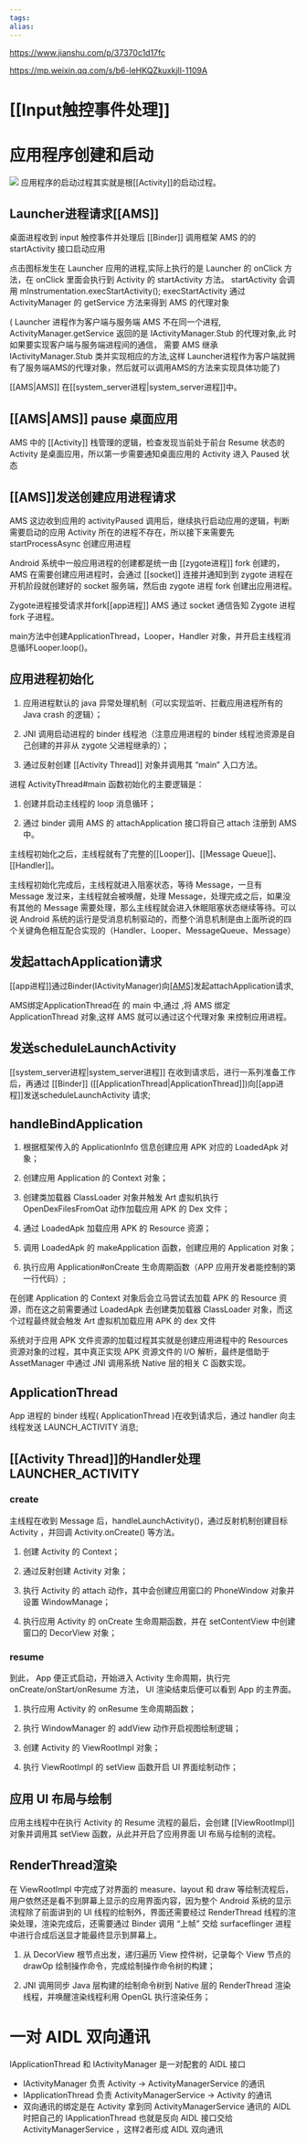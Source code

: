 ```yaml
---
tags: 
alias:
---
```

https://www.jianshu.com/p/37370c1d17fc

https://mp.weixin.qq.com/s/b6-leHKQZkuxkjll-1109A
# [[Input触控事件处理]]

# 应用程序创建和启动
![](https://gd-hbimg.huaban.com/6ed5ce04b6586ffa92d944d83b293535a67b87aee6fc-Cl4LRw)
应用程序的启动过程其实就是根[[Activity]]的启动过程。
## Launcher进程请求[[AMS]]
桌面进程收到 input 触控事件并处理后 [[Binder]] 调用框架 AMS 的的 startActivity 接口启动应用

点击图标发生在 Launcher 应用的进程,实际上执行的是 Launcher 的 onClick 方法，在 onClick 里面会执行到 Activity 的 startActivity 方法。 startActivity 会调用 mInstrumentation.execStartActivity(); execStartActivity 通过 ActivityManager 的 getService 方法来得到 AMS 的代理对象

( Launcher 进程作为客户端与服务端 AMS 不在同一个进程, ActivityManager.getService 返回的是 IActivityManager.Stub 的代理对象,此 时如果要实现客户端与服务端进程间的通信， 需要 AMS 继承 IActivityManager.Stub 类并实现相应的方法,这样 Launcher进程作为客户端就拥有了服务端AMS的代理对象，然后就可以调用AMS的方法来实现具体功能了)

[[AMS|AMS]] 在[[system_server进程|system_server进程]]中。
## [[AMS|AMS]] pause 桌面应用
AMS 中的 [[Activity]] 栈管理的逻辑，检查发现当前处于前台 Resume 状态的 Activity 是桌面应用，所以第一步需要通知桌面应用的 Activity 进入 Paused 状态


## [[AMS]]发送创建应用进程请求
AMS 这边收到应用的 activityPaused 调用后，继续执行启动应用的逻辑，判断需要启动的应用 Activity 所在的进程不存在，所以接下来需要先 startProcessAsync 创建应用进程

Android 系统中一般应用进程的创建都是统一由 [[zygote进程]] fork 创建的，AMS 在需要创建应用进程时，会通过 [[socket]] 连接并通知到到 zygote 进程在开机阶段就创建好的 socket 服务端，然后由 zygote 进程 fork 创建出应用进程。

Zygote进程接受请求并fork[[app进程]]
AMS 通过 socket 通信告知 Zygote 进程 fork 子进程。

main方法中创建ApplicationThread，Looper，Handler 对象，并开启主线程消息循环Looper.loop()。
## 应用进程初始化
1. 应用进程默认的 java 异常处理机制（可以实现监听、拦截应用进程所有的 Java crash 的逻辑）；
    
2. JNI 调用启动进程的 binder 线程池（注意应用进程的 binder 线程池资源是自己创建的并非从 zygote 父进程继承的）；
    
3. 通过反射创建 [[Activity Thread]] 对象并调用其 “main” 入口方法。

进程 ActivityThread#main 函数初始化的主要逻辑是：

1. 创建并启动主线程的 loop 消息循环；
    
2. 通过 binder 调用 AMS 的 attachApplication 接口将自己 attach 注册到 AMS 中。

主线程初始化之后，主线程就有了完整的[[Looper]]、[[Message Queue]]、[[Handler]]。

主线程初始化完成后，主线程就进入阻塞状态，等待 Message，一旦有 Message 发过来，主线程就会被唤醒，处理 Message，处理完成之后，如果没有其他的 Message 需要处理，那么主线程就会进入休眠阻塞状态继续等待。可以说 Android 系统的运行是受消息机制驱动的，而整个消息机制是由上面所说的四个关键角色相互配合实现的（Handler、Looper、MessageQueue、Message）


## 发起attachApplication请求
[[app进程]]通过Binder(IActivityManager)向[[AMS]]([[system_server进程]]中)发起attachApplication请求,

AMS绑定ApplicationThread在 的 main 中,通过 ,将 AMS 绑定 ApplicationThread 对象,这样 AMS 就可以通过这个代理对象 来控制应用进程。

## 发送scheduleLaunchActivity
[[system_server进程|system_server进程]] 在收到请求后，进行一系列准备工作后，再通过 [[Binder]] ([[ApplicationThread|ApplicationThread]])向[[app进程]]发送scheduleLaunchActivity 请求; 

## handleBindApplication
1. 根据框架传入的 ApplicationInfo 信息创建应用 APK 对应的 LoadedApk 对象；
    
2. 创建应用 Application 的 Context 对象；
    
3. 创建类加载器 ClassLoader 对象并触发 Art 虚拟机执行 OpenDexFilesFromOat 动作加载应用 APK 的 Dex 文件；
    
4. 通过 LoadedApk 加载应用 APK 的 Resource 资源；
    
5. 调用 LoadedApk 的 makeApplication 函数，创建应用的 Application 对象；
    
6. 执行应用 Application#onCreate 生命周期函数（APP 应用开发者能控制的第一行代码）;

在创建 Application 的 Context 对象后会立马尝试去加载 APK 的 Resource 资源，而在这之前需要通过 LoadedApk 去创建类加载器 ClassLoader 对象，而这个过程最终就会触发 Art 虚拟机加载应用 APK 的 dex 文件

系统对于应用 APK 文件资源的加载过程其实就是创建应用进程中的 Resources 资源对象的过程，其中真正实现 APK 资源文件的 I/O 解析，最终是借助于 AssetManager 中通过 JNI 调用系统 Native 层的相关 C 函数实现。

## ApplicationThread
App 进程的 binder 线程( ApplicationThread )在收到请求后，通过 handler 向主线程发送 LAUNCH_ACTIVITY 消息;

## [[Activity Thread]]的Handler处理LAUNCHER_ACTIVITY

### create
主线程在收到 Message 后，handleLaunchActivity()，通过反射机制创建目标 Activity ，并回调 Activity.onCreate() 等方法。 

1. 创建 Activity 的 Context；
    
2. 通过反射创建 Activity 对象；
    
3. 执行 Activity 的 attach 动作，其中会创建应用窗口的 PhoneWindow 对象并设置 WindowManage；
    
4. 执行应用 Activity 的 onCreate 生命周期函数，并在 setContentView 中创建窗口的 DecorView 对象；

### resume 

到此， App 便正式启动，开始进入 Activity 生命周期，执行完 onCreate/onStart/onResume 方法， UI 渲染结束后便可以看到 App 的主界面。

1. 执行应用 Activity 的 onResume 生命周期函数；
    
2. 执行 WindowManager 的 addView 动作开启视图绘制逻辑；
    
3. 创建 Activity 的 ViewRootImpl 对象；
    
4. 执行 ViewRootImpl 的 setView 函数开启 UI 界面绘制动作；

## 应用 UI 布局与绘制
应用主线程中在执行 Activity 的 Resume 流程的最后，会创建 [[ViewRootImpl]] 对象并调用其 setView 函数，从此并开启了应用界面 UI 布局与绘制的流程。

## RenderThread渲染
在 ViewRootImpl 中完成了对界面的 measure、layout 和 draw 等绘制流程后，用户依然还是看不到屏幕上显示的应用界面内容，因为整个 Android 系统的显示流程除了前面讲到的 UI 线程的绘制外，界面还需要经过 RenderThread 线程的渲染处理，渲染完成后，还需要通过 Binder 调用 “上帧” 交给 surfaceflinger 进程中进行合成后送显才能最终显示到屏幕上。
1. 从 DecorView 根节点出发，递归遍历 View 控件树，记录每个 View 节点的 drawOp 绘制操作命令，完成绘制操作命令树的构建；
    
2. JNI 调用同步 Java 层构建的绘制命令树到 Native 层的 RenderThread 渲染线程，并唤醒渲染线程利用 OpenGL 执行渲染任务；
# 一对 AIDL 双向通讯  
IApplicationThread 和 IActivityManager 是一对配套的 AIDL 接口

-   IActivityManager 负责 Activity -> ActivityManagerService 的通讯
-   IApplicationThread 负责 ActivityManagerService -> Activity 的通讯
-   双向通讯的绑定是在 Activity 拿到同 ActivityManagerService 通讯的 AIDL 时把自己的 IApplicationThread 也就是反向 AIDL 接口交给 ActivityManagerService ，这样2者形成 AIDL 双向通讯







